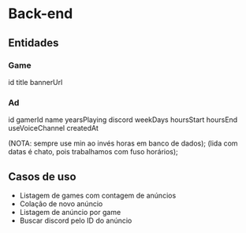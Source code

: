 # Back-end

## Entidades

### Game

id
title
bannerUrl

### Ad

id
gamerId
name
yearsPlaying
discord
weekDays
hoursStart
hoursEnd
useVoiceChannel
createdAt

(NOTA: sempre use min ao invés horas em banco de dados);
(lida com datas é chato, pois trabalhamos com fuso horários);

## Casos de uso

- Listagem de games com contagem de anúncios
- Colação de novo anúncio
- Listagem de anúncio por game
- Buscar discord pelo ID do anúncio
